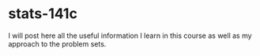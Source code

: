 # stats-141c

I will post here all the useful information I learn in this course as well as my approach to the problem sets.
